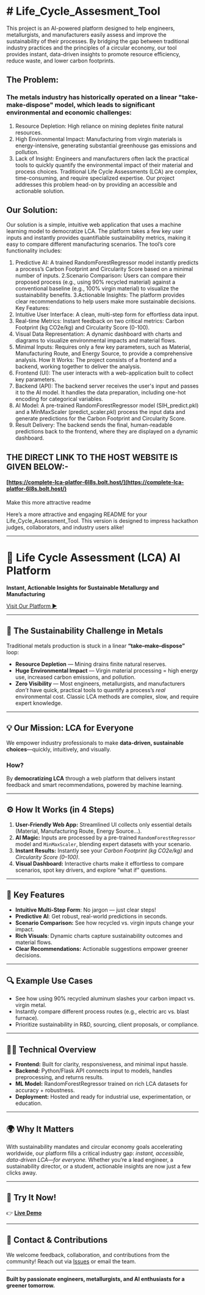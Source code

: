 
# \# Life_Cycle_Assesment_Tool

This project is an AI-powered platform designed to help engineers, metallurgists, and manufacturers easily assess and improve the sustainability of their processes. By bridging the gap between traditional industry practices and the principles of a circular economy, our tool provides instant, data-driven insights to promote resource efficiency, reduce waste, and lower carbon footprints.

## The Problem:

### The metals industry has historically operated on a linear "take-make-dispose" model, which leads to significant environmental and economic challenges:

1. Resource Depletion: High reliance on mining depletes finite natural resources.
2. High Environmental Impact: Manufacturing from virgin materials is energy-intensive, generating substantial greenhouse gas emissions and pollution.
3. Lack of Insight: Engineers and manufacturers often lack the practical tools to quickly quantify the environmental impact of their material and process choices. Traditional Life Cycle Assessments (LCA) are complex, time-consuming, and require specialized expertise.
Our project addresses this problem head-on by providing an accessible and actionable solution.

## Our Solution:

Our solution is a simple, intuitive web application that uses a machine learning model to democratize LCA. The platform takes a few key user inputs and instantly provides quantifiable sustainability metrics, making it easy to compare different manufacturing scenarios.
The tool’s core functionality includes:

1. Predictive AI: A trained RandomForestRegressor model instantly predicts a process’s Carbon Footprint and Circularity Score based on a minimal number of inputs.
2.Scenario Comparison: Users can compare their proposed process (e.g., using 90% recycled material) against a conventional baseline (e.g., 100% virgin material) to visualize the sustainability benefits.
3.Actionable Insights: The platform provides clear recommendations to help users make more sustainable decisions.
Key Features:
2. Intuitive User Interface: A clean, multi-step form for effortless data input.
3. Real-time Metrics: Instant feedback on two critical metrics: Carbon Footprint (kg CO2e/kg) and Circularity Score (0-100).
4. Visual Data Representation: A dynamic dashboard with charts and diagrams to visualize environmental impacts and material flows.
5. Minimal Inputs: Requires only a few key parameters, such as Material, Manufacturing Route, and Energy Source, to provide a comprehensive analysis.
How It Works:
The project consists of a frontend and a backend, working together to deliver the analysis.
6. Frontend (UI): The user interacts with a web-application built to collect key parameters.
7. Backend (API): The backend server receives the user's input and passes it to the AI model. It handles the data preparation, including one-hot encoding for categorical variables.
8. AI Model: A pre-trained RandomForestRegressor model (SIH_predict.pkl) and a MinMaxScaler (predict_scaler.pkl) process the input data and generate predictions for the Carbon Footprint and Circularity Score.
9. Result Delivery: The backend sends the final, human-readable predictions back to the frontend, where they are displayed on a dynamic dashboard.

## THE DIRECT LINK TO THE HOST WEBSITE IS GIVEN BELOW:-

#### [https://complete-lca-platfor-6l8s.bolt.host/](https://complete-lca-platfor-6l8s.bolt.host/)

Make this more attractive readme

Here’s a more attractive and engaging README for your Life_Cycle_Assessment_Tool. This version is designed to impress hackathon judges, collaborators, and industry users alike!

***

# 🌱 Life Cycle Assessment (LCA) AI Platform

**Instant, Actionable Insights for Sustainable Metallurgy and Manufacturing**

[Visit Our Platform ▶️](https://complete-lca-platfor-6l8s.bolt.host/)

***

## 🚩 **The Sustainability Challenge in Metals**

Traditional metals production is stuck in a linear **“take–make–dispose”** loop:

- **Resource Depletion** — Mining drains finite natural reserves.
- **Huge Environmental Impact** — Virgin material processing = high energy use, increased carbon emissions, and pollution.
- **Zero Visibility** — Most engineers, metallurgists, and manufacturers *don’t* have quick, practical tools to quantify a process’s *real* environmental cost. Classic LCA methods are complex, slow, and require expert knowledge.

***

## 💡 **Our Mission: LCA for Everyone**

We empower industry professionals to make **data-driven, sustainable choices**—quickly, intuitively, and visually.

### **How?**

By **democratizing LCA** through a web platform that delivers instant feedback and smart recommendations, powered by machine learning.

***

## ⚙️ **How It Works (in 4 Steps)**

1. **User-Friendly Web App:** Streamlined UI collects only essential details (Material, Manufacturing Route, Energy Source…).
2. **AI Magic:** Inputs are processed by a pre-trained `RandomForestRegressor` model and `MinMaxScaler`, blending expert datasets with your scenario.
3. **Instant Results:** Instantly see your *Carbon Footprint (kg CO2e/kg)* and *Circularity Score (0–100)*.
4. **Visual Dashboard:** Interactive charts make it effortless to compare scenarios, spot key drivers, and explore “what if” questions.

***

## 🚀 **Key Features**

- **Intuitive Multi-Step Form**: No jargon — just clear steps!
- **Predictive AI**: Get robust, real-world predictions in seconds.
- **Scenario Comparison:** See how recycled vs. virgin inputs change your impact.
- **Rich Visuals**: Dynamic charts capture sustainability outcomes and material flows.
- **Clear Recommendations:** Actionable suggestions empower greener decisions.

***

## 🔍 **Example Use Cases**

- See how using 90% recycled aluminum slashes your carbon impact vs. virgin metal.
- Instantly compare different process routes (e.g., electric arc vs. blast furnace).
- Prioritize sustainability in R\&D, sourcing, client proposals, or compliance.

***

## 👩‍💻 **Technical Overview**

- **Frontend:** Built for clarity, responsiveness, and minimal input hassle.
- **Backend:** Python/Flask API connects input to models, handles preprocessing, and returns results.
- **ML Model:** RandomForestRegressor trained on rich LCA datasets for accuracy + robustness.
- **Deployment:** Hosted and ready for industrial use, experimentation, or education.

***

## 🌍 **Why It Matters**

With sustainability mandates and circular economy goals accelerating worldwide, our platform fills a critical industry gap: *instant, accessible, data-driven LCA—for everyone.* Whether you’re a lead engineer, a sustainability director, or a student, actionable insights are now just a few clicks away.

***

## 🎯 **Try It Now!**

👉 **[Live Demo](https://complete-lca-platfor-6l8s.bolt.host/)**

***

## 🤝 **Contact \& Contributions**

We welcome feedback, collaboration, and contributions from the community! Reach out via [Issues](#) or email the team.

***

**Built by passionate engineers, metallurgists, and AI enthusiasts for a greener tomorrow.**

